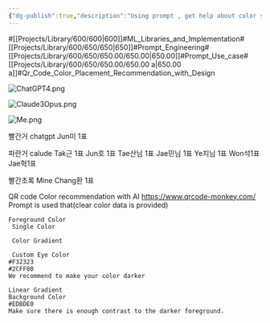 ```yaml
---
{"dg-publish":true,"description":"Using prompt , get help about color sense UI. AI Prompt skill can make up for my lack of design skills.","permalink":"/projects/library/600/650/650-00/650-00-a/","dgPassFrontmatter":true,"noteIcon":"0","created":"2024-04-16T09:43:02.771+09:00","updated":"2024-06-20T03:30:10.869+09:00"}
---
```


#[[Projects/Library/600/600\|600]]#ML_Libraries_and_Implementation#[[Projects/Library/600/650/650\|650]]#Prompt_Engineering#[[Projects/Library/600/650/650.00/650.00\|650.00]]#Prompt_Use_case#[[Projects/Library/600/650/650.00/650.00 a\|650.00 a]]#Qr_Code_Color_Placement_Recommendation_with_Design

![ChatGPT4.png](/img/user/images/ChatGPT4.png)

![Claude3Opus.png](/img/user/images/Claude3Opus.png)

![Me.png](/img/user/images/Me.png)



빨간거 chatgpt
Jun미 1표

파란거 calude
Tak근 1표
Jun호 1표
Tae산님 1표
Jae민님 1표
Ye지님 1표
Won석1표
Jae혁1표

빨간초록  Mine
Chang환 1표







QR code Color recommendation with AI
https://www.qrcode-monkey.com/
Prompt is used that(clear color data is provided)
```
Foreground Color
 Single Color
 
 Color Gradient
 
 Custom Eye Color
#F32323
#2CFF80
We recommend to make your color darker

Linear Gradient
Background Color
#EDBDE0
Make sure there is enough contrast to the darker foreground.
```



